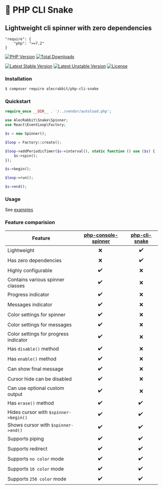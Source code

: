 # 🐍 PHP CLI Snake

## Lightweight cli spinner with zero dependencies

```
"require": {
    "php": ">=7.2"
}
```

[![PHP Version](https://img.shields.io/packagist/php-v/alecrabbit/php-cli-snake.svg)](https://php.net)
[![Total Downloads](https://poser.pugx.org/alecrabbit/php-cli-snake/downloads)](https://packagist.org/packages/alecrabbit/php-cli-snake)
<!-- [![Build Status](https://travis-ci.com/alecrabbit/php-cli-snake.svg?branch=master)](https://travis-ci.com/alecrabbit/php-cli-snake) -->
<!-- [![Appveyor Status](https://img.shields.io/appveyor/ci/alecrabbit/php-cli-snake.svg?label=appveyor)](https://ci.appveyor.com/project/alecrabbit/php-cli-snake/branch/master)-->
<!-- [![Scrutinizer Code Quality](https://scrutinizer-ci.com/g/alecrabbit/php-cli-snake/badges/quality-score.png?b=master)](https://scrutinizer-ci.com/g/alecrabbit/php-cli-snake/?branch=master)-->
<!-- [![Code Coverage](https://scrutinizer-ci.com/g/alecrabbit/php-cli-snake/badges/coverage.png?b=master)](https://scrutinizer-ci.com/g/alecrabbit/php-cli-snake/?branch=master)-->

[![Latest Stable Version](https://poser.pugx.org/alecrabbit/php-cli-snake/v/stable)](https://packagist.org/packages/alecrabbit/php-cli-snake)
[![Latest Unstable Version](https://poser.pugx.org/alecrabbit/php-cli-snake/v/unstable)](https://packagist.org/packages/alecrabbit/php-cli-snake)
[![License](https://img.shields.io/packagist/l/alecrabbit/php-cli-snake)](https://packagist.org/packages/alecrabbit/php-cli-snake)

### Installation

```bash
$ composer require alecrabbit/php-cli-snake
```

### Quickstart

```php
require_once __DIR__ . '/../vendor/autoload.php';

use AlecRabbit\Snake\Spinner;
use React\EventLoop\Factory;

$s = new Spinner();

$loop = Factory::create();

$loop->addPeriodicTimer($s->interval(), static function () use ($s) {
    $s->spin();
});

$s->begin();

$loop->run();

$s->end();
```

### Usage
 
 See [examples](./examples)
 
### Feature comparision

| Feature       | [php-console-spinner](https://github.com/alecrabbit/php-console-spinner)    |  [php-cli-snake](https://github.com/alecrabbit/php-cli-snake) |
| ------------- | :---:  | :---: |
| Lightweight        |  ❌ ️ |  ✔️  |
| Has zero dependencies      |  ❌ ️ |  ✔️  |
| Highly  configurable        |  ✔️ ️ |  ❌  |
| Contains various spinner classes        |  ✔️ ️ |  ❌  |
| Progress indicator        |  ✔️ ️ |  ❌  |
| Messages indicator        |  ✔️ ️ |  ❌  |
| Color settings for spinner       |  ✔️ ️ |  ❌  |
| Color settings for messages        |  ✔️ ️ |  ❌  |
| Color settings for progress indicator        |  ✔️ ️ |  ❌  |
| Has `disable()` method        |  ✔️ ️ |  ❌  |
| Has `enable()` method        |  ✔️ ️ |  ❌  |
| Can show final message      |  ✔️ ️ |  ❌  |
| Cursor hide can be disabled      |  ✔️ ️ |  ❌  |
| Can use optional custom output      |  ✔️ ️ |  ❌  |
| Has `erase()` method        |  ✔️ ️ |  ✔️ ️ |
| Hides cursor with `$spinner->begin()`  |  ✔️ ️ |  ✔️ ️ |
| Shows cursor with `$spinner->end()`  |  ✔️ ️ |  ✔️ ️ |
| Supports piping         |  ✔️ ️ |  ✔️ ️ |
| Supports redirect        |  ✔️ ️ |  ✔️ ️ |
| Supports `no color` mode        |  ✔️ ️ |  ✔️ ️ |
| Supports `16 color` mode        |  ✔️ ️ |  ✔️ ️ |
| Supports `256 color` mode        |  ✔️ ️ |  ✔️ ️ |

